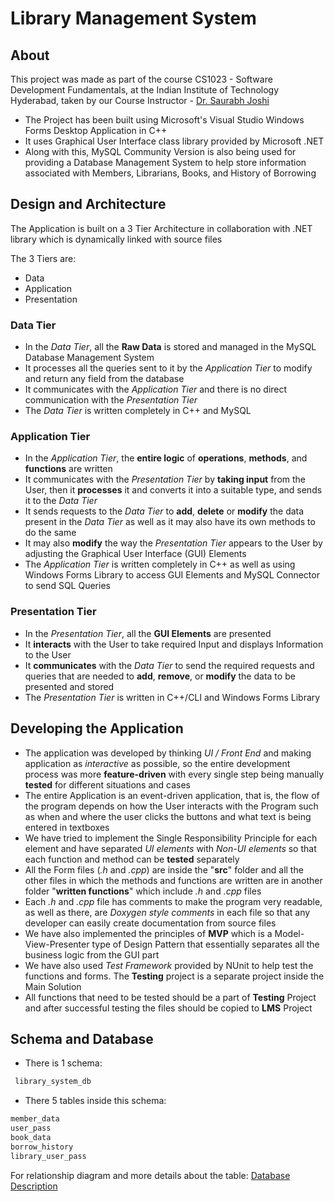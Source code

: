 # Library Management System
## About

This project was made as part of the course CS1023 - Software Development Fundamentals, at the Indian Institute of Technology Hyderabad, taken by our Course Instructor - [Dr. Saurabh Joshi](https://github.com/sbjoshi)

- The Project has been built using Microsoft's Visual Studio Windows Forms Desktop Application in C++
- It uses Graphical User Interface class library provided by Microsoft .NET
- Along with this, MySQL Community Version is also being used for providing a Database Management System to help store information associated with Members, Librarians, Books, and History of Borrowing

## Design and Architecture
The Application is built on a 3 Tier Architecture in collaboration with .NET library which is dynamically linked with source files

The 3 Tiers are:
- Data
- Application
- Presentation

### Data Tier
- In the _Data Tier_, all the **Raw Data** is stored and managed in the MySQL Database Management System
- It processes all the queries sent to it by the _Application Tier_ to modify and return any field from the database
- It communicates with the _Application Tier_ and there is no direct communication with the _Presentation Tier_
- The _Data Tier_ is written completely in C++ and MySQL

### Application Tier
- In the _Application Tier_, the **entire logic** of **operations**, **methods**, and **functions** are written
- It communicates with the _Presentation Tier_ by **taking input** from the User, then it **processes** it and converts it into a suitable type, and sends it to the _Data Tier_ 
- It sends requests to the _Data Tier_ to **add**, **delete** or **modify** the data present in the _Data Tier_ as well as it may also have its own methods to do the same
- It may also **modify** the way the _Presentation Tier_ appears to the User by adjusting the Graphical User Interface (GUI) Elements
- The _Application Tier_ is written completely in C++ as well as using Windows Forms Library to access GUI Elements and MySQL Connector to send SQL Queries

### Presentation Tier
- In the _Presentation Tier_, all the **GUI Elements** are presented
- It **interacts** with the User to take required Input and displays Information to the User
- It **communicates** with the _Data Tier_ to send the required requests and queries that are needed to **add**, **remove**, or **modify** the data to be presented and stored
- The _Presentation Tier_ is written in C++/CLI and Windows Forms Library

## Developing the Application
- The application was developed by thinking _UI / Front End_ and making application as _interactive_ as possible, so the entire development process was more **feature-driven** with every single step being manually **tested** for different situations and cases
- The entire Application is an event-driven application, that is, the flow of the program depends on how the User interacts with the Program such as when and where the user clicks the buttons and what text is being entered in textboxes
- We have tried to implement the Single Responsibility Principle for each element and have separated _UI elements_ with _Non-UI elements_ so that each function and method can be **tested** separately
- All the Form files (_.h_ and _.cpp_) are inside the "**src**" folder and all the other files in which the methods and functions are written are in another folder "**written functions**" which include _.h_ and _.cpp_ files
- Each _.h_ and _.cpp_ file has comments to make the program very readable, as well as there, are _Doxygen style comments_ in each file so that any developer can easily create documentation from source files
- We have also implemented the principles of **MVP** which is a Model-View-Presenter type of Design Pattern that essentially separates all the business logic from the GUI part
- We have also used _Test Framework_ provided by NUnit to help test the functions and forms. The **Testing** project is a separate project inside the Main Solution
- All functions that need to be tested should be a part of **Testing** Project and after successful testing the files should be copied to **LMS** Project

## Schema and Database
- There is 1 schema:  
```sql
 library_system_db
 ```
- There 5 tables inside this schema:
```sql
member_data
user_pass
book_data
borrow_history
library_user_pass
```

For relationship diagram and more details about the table: [Database Description](https://github.com/Umesh-k26/LMS/blob/main/docs/Developer-Manual.md#database-description)
